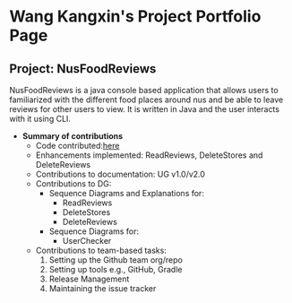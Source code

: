 
# Wang Kangxin's Project Portfolio Page


## Project: NusFoodReviews

NusFoodReviews is a java console based application that allows
users to familiarized with the different food places around nus and be able
to leave reviews for other users to view. It is written in Java and the user
interacts with it using CLI.


* **Summary of contributions**
  * Code contributed:[here](https://nus-cs2113-ay2021s2.github.io/tp-dashboard/?search=&sort=groupTitle&sortWithin=title&since=&timeframe=commit&mergegroup=&groupSelect=groupByRepos&breakdown=false&tabOpen=true&tabType=authorship&tabAuthor=kangxinwang&tabRepo=AY2021S2-CS2113-T10-4%2Ftp%5Bmaster%5D&authorshipIsMergeGroup=false&authorshipFileTypes=docs~functional-code~test-code)
  * Enhancements implemented: ReadReviews, DeleteStores and DeleteReviews
  * Contributions to documentation: UG v1.0/v2.0
  * Contributions to DG: 
    * Sequence Diagrams and Explanations for:
      * ReadReviews
      * DeleteStores
      * DeleteReviews
    * Sequence Diagrams for:
      * UserChecker
  * Contributions to team-based tasks: 
    1. Setting up the Github team org/repo
    2. Setting up tools e.g., GitHub, Gradle   
    3. Release Management 
    4. Maintaining the issue tracker
    
